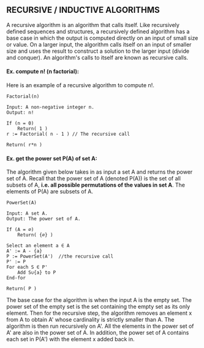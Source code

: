 ## RECURSIVE / INDUCTIVE ALGORITHMS

A recursive algorithm is an algorithm that calls itself. Like recursively defined sequences and structures, a recursively defined algorithm has a base case in which the output is computed directly on an input of small size or value. On a larger input, the algorithm calls itself on an input of smaller size and uses the result to construct a solution to the larger input (divide and conquer). An algorithm's calls to itself are known as recursive calls. 

#### Ex. compute n! (n factorial):
Here is an example of a recursive algorithm to compute n!. 

```
Factorial(n)

Input: A non-negative integer n.
Output: n!

If (n = 0)
    Return( 1 )
r := Factorial( n - 1 ) // The recursive call

Return( r*n ) 
```

#### Ex. get the power set P(A) of set A:

The algorithm given below takes in as input a set A and returns the power set of A. Recall that the power set of A (denoted P(A)) is the set of all subsets of A, **i.e. all possible permutations of the values in set A**. The elements of P(A) are subsets of A. 

```
PowerSet(A)

Input: A set A.
Output: The power set of A.

If (A = ∅)
    Return( {∅} )

Select an element a ∈ A
A' := A - {a}
P := PowerSet(A')  //the recursive call
P' := P
For each S ∈ P'
    Add S∪{a} to P
End-for

Return( P ) 
```

The base case for the algorithm is when the input A is the empty set. The power set of the empty set is the set containing the empty set as its only element. Then for the recursive step, the algorithm removes an element x from A to obtain A' whose cardinality is strictly smaller than A. The algorithm is then run recursively on A'. All the elements in the power set of A' are also in the power set of A. In addition, the power set of A contains each set in P(A') with the element x added back in.